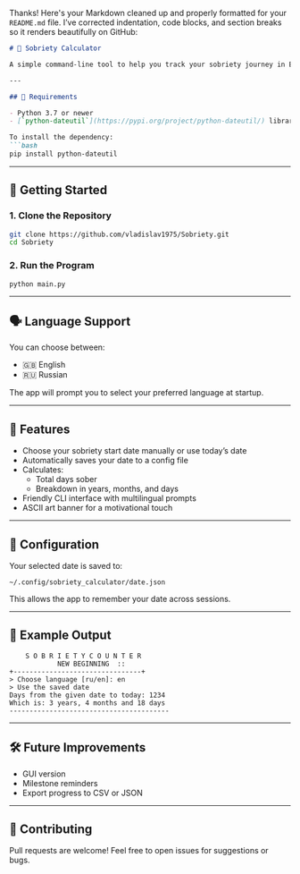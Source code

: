 Thanks! Here's your Markdown cleaned up and properly formatted for your `README.md` file. I’ve corrected indentation, code blocks, and section breaks so it renders beautifully on GitHub:

```markdown
# 🌱 Sobriety Calculator

A simple command-line tool to help you track your sobriety journey in English or Russian. It calculates the number of days since your quit date and displays your progress in years, months, and days.

---

## 🧰 Requirements

- Python 3.7 or newer  
- [`python-dateutil`](https://pypi.org/project/python-dateutil/) library

To install the dependency:
```bash
pip install python-dateutil
```

---

## 🚀 Getting Started

### 1. Clone the Repository
```bash
git clone https://github.com/vladislav1975/Sobriety.git
cd Sobriety
```

### 2. Run the Program
```bash
python main.py
```

---

## 🗣️ Language Support

You can choose between:

- 🇬🇧 English  
- 🇷🇺 Russian  

The app will prompt you to select your preferred language at startup.

---

## 📅 Features

- Choose your sobriety start date manually or use today’s date  
- Automatically saves your date to a config file  
- Calculates:
  - Total days sober
  - Breakdown in years, months, and days  
- Friendly CLI interface with multilingual prompts  
- ASCII art banner for a motivational touch  

---

## 📂 Configuration

Your selected date is saved to:

```
~/.config/sobriety_calculator/date.json
```

This allows the app to remember your date across sessions.

---

## 🧪 Example Output

```
    S O B R I E T Y C O U N T E R
            NEW BEGINNING  ::  
+--------------------------------+
> Choose language [ru/en]: en
> Use the saved date
Days from the given date to today: 1234
Which is: 3 years, 4 months and 18 days
----------------------------------------
```

---

## 🛠️ Future Improvements

- GUI version  
- Milestone reminders  
- Export progress to CSV or JSON  

---

## 🤝 Contributing

Pull requests are welcome! Feel free to open issues for suggestions or bugs.
```
